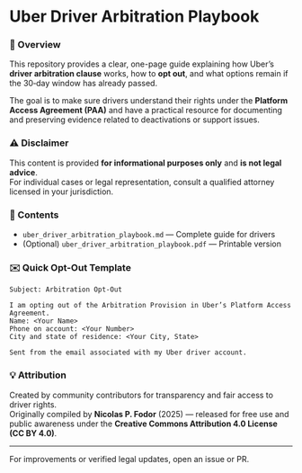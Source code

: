# Uber Driver Arbitration Playbook

### 📘 Overview
This repository provides a clear, one-page guide explaining how Uber’s **driver arbitration clause** works, how to **opt out**, and what options remain if the 30‑day window has already passed.

The goal is to make sure drivers understand their rights under the **Platform Access Agreement (PAA)** and have a practical resource for documenting and preserving evidence related to deactivations or support issues.

### ⚠️ Disclaimer
This content is provided **for informational purposes only** and **is not legal advice**.  
For individual cases or legal representation, consult a qualified attorney licensed in your jurisdiction.

### 🧭 Contents
- `uber_driver_arbitration_playbook.md` — Complete guide for drivers  
- (Optional) `uber_driver_arbitration_playbook.pdf` — Printable version

### ✉️ Quick Opt-Out Template
```
Subject: Arbitration Opt-Out

I am opting out of the Arbitration Provision in Uber’s Platform Access Agreement.
Name: <Your Name>
Phone on account: <Your Number>
City and state of residence: <Your City, State>

Sent from the email associated with my Uber driver account.
```

### 💡 Attribution
Created by community contributors for transparency and fair access to driver rights.  
Originally compiled by **Nicolas P. Fodor** (2025) — released for free use and public awareness under the **Creative Commons Attribution 4.0 License (CC BY 4.0)**.

---

For improvements or verified legal updates, open an issue or PR.
